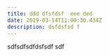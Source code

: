 ```yaml
---
title: ddd dfsfdsf  eee ded
date: 2019-03-14T11:00:30.434Z
description: dsfdsfsd f
---
```

sdfsdfsdfdsfsdf sdf
